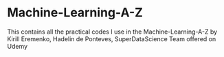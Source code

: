 # Machine-Learning-A-Z

This contains all the practical codes I use in the Machine-Learning-A-Z by Kirill Eremenko, Hadelin de Ponteves, SuperDataScience Team offered on Udemy
